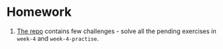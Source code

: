 # Homework

1. [The repo](https://github.com/Migracode-Barcelona/js-exercises) contains few challenges - solve all the pending exercises in `week-4` and `week-4-practise`.
